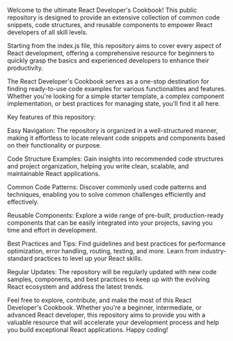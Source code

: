 Welcome to the ultimate React Developer's Cookbook! This public repository is designed to provide an extensive collection of common code snippets, code structures, and reusable components to empower React developers of all skill levels.

Starting from the index.js file, this repository aims to cover every aspect of React development, offering a comprehensive resource for beginners to quickly grasp the basics and experienced developers to enhance their productivity.

The React Developer's Cookbook serves as a one-stop destination for finding ready-to-use code examples for various functionalities and features. Whether you're looking for a simple starter template, a complex component implementation, or best practices for managing state, you'll find it all here.

Key features of this repository:

Easy Navigation: The repository is organized in a well-structured manner, making it effortless to locate relevant code snippets and components based on their functionality or purpose.

Code Structure Examples: Gain insights into recommended code structures and project organization, helping you write clean, scalable, and maintainable React applications.

Common Code Patterns: Discover commonly used code patterns and techniques, enabling you to solve common challenges efficiently and effectively.

Reusable Components: Explore a wide range of pre-built, production-ready components that can be easily integrated into your projects, saving you time and effort in development.

Best Practices and Tips: Find guidelines and best practices for performance optimization, error handling, routing, testing, and more. Learn from industry-standard practices to level up your React skills.

Regular Updates: The repository will be regularly updated with new code samples, components, and best practices to keep up with the evolving React ecosystem and address the latest trends.

Feel free to explore, contribute, and make the most of this React Developer's Cookbook. Whether you're a beginner, intermediate, or advanced React developer, this repository aims to provide you with a valuable resource that will accelerate your development process and help you build exceptional React applications. Happy coding!
